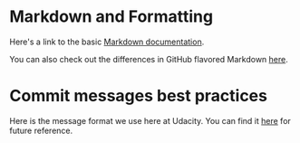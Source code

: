 # Markdown and Formatting

Here's a link to the basic [Markdown documentation](https://help.github.com/articles/markdown-basics/).

You can also check out the differences in GitHub flavored Markdown [here](https://help.github.com/articles/github-flavored-markdown/).

# Commit messages best practices
Here is the message format we use here at Udacity. You can find it [here](http://udacity.github.io/git-styleguide/) for future reference.

